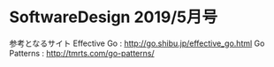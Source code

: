 # SoftwareDesign 2019/5月号

参考となるサイト
Effective Go : http://go.shibu.jp/effective_go.html
Go Patterns : http://tmrts.com/go-patterns/
